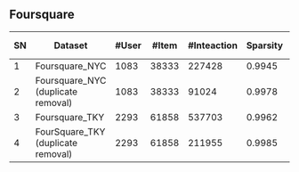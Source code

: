 ## Foursquare

| SN   | Dataset                                     | \#User | \#Item | \#Inteaction | Sparsity | Interaction Type | TimeStamp | User Context | Item Context | Interaction Context |
| ---- | ------------------------------------------- | ------ | ------ | ------------ | -------- | ---------------- | --------- | ------------ | ------------ | ------------------- |
| 1    | Foursquare\_NYC                             | 1083   | 38333  | 227428       | 0\.9945  | Check\-in        | √         |              | √            |                     |
| 2    | Foursquare\_NYC  <br> \(duplicate removal\) | 1083   | 38333  | 91024        | 0.9978   | Check\-in        | √         |              | √            |                     |
| 3    | Foursquare\_TKY                             | 2293   | 61858  | 537703       | 0\.9962  | Check\-in        | √         |              | √            |                     |
| 4    | FourSquare\_TKY <br> \(duplicate removal\)  | 2293   | 61858  | 211955       | 0.9985   | Check\-in        | √         |              | √            |                     |
